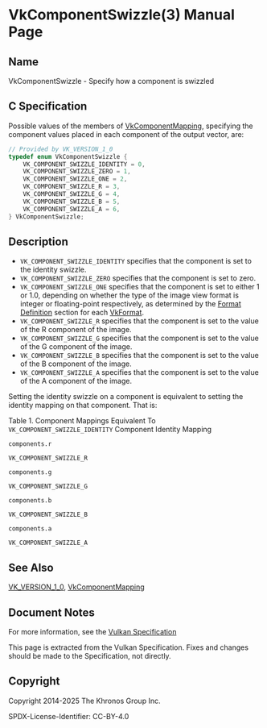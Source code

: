 # VkComponentSwizzle(3) Manual Page

## Name

VkComponentSwizzle - Specify how a component is swizzled



## [](#_c_specification)C Specification

Possible values of the members of [VkComponentMapping](https://registry.khronos.org/vulkan/specs/latest/man/html/VkComponentMapping.html), specifying the component values placed in each component of the output vector, are:

```c++
// Provided by VK_VERSION_1_0
typedef enum VkComponentSwizzle {
    VK_COMPONENT_SWIZZLE_IDENTITY = 0,
    VK_COMPONENT_SWIZZLE_ZERO = 1,
    VK_COMPONENT_SWIZZLE_ONE = 2,
    VK_COMPONENT_SWIZZLE_R = 3,
    VK_COMPONENT_SWIZZLE_G = 4,
    VK_COMPONENT_SWIZZLE_B = 5,
    VK_COMPONENT_SWIZZLE_A = 6,
} VkComponentSwizzle;
```

## [](#_description)Description

- `VK_COMPONENT_SWIZZLE_IDENTITY` specifies that the component is set to the identity swizzle.
- `VK_COMPONENT_SWIZZLE_ZERO` specifies that the component is set to zero.
- `VK_COMPONENT_SWIZZLE_ONE` specifies that the component is set to either 1 or 1.0, depending on whether the type of the image view format is integer or floating-point respectively, as determined by the [Format Definition](https://registry.khronos.org/vulkan/specs/latest/html/vkspec.html#formats-definition) section for each [VkFormat](https://registry.khronos.org/vulkan/specs/latest/man/html/VkFormat.html).
- `VK_COMPONENT_SWIZZLE_R` specifies that the component is set to the value of the R component of the image.
- `VK_COMPONENT_SWIZZLE_G` specifies that the component is set to the value of the G component of the image.
- `VK_COMPONENT_SWIZZLE_B` specifies that the component is set to the value of the B component of the image.
- `VK_COMPONENT_SWIZZLE_A` specifies that the component is set to the value of the A component of the image.

Setting the identity swizzle on a component is equivalent to setting the identity mapping on that component. That is:

Table 1. Component Mappings Equivalent To `VK_COMPONENT_SWIZZLE_IDENTITY`   Component Identity Mapping

`components.r`

`VK_COMPONENT_SWIZZLE_R`

`components.g`

`VK_COMPONENT_SWIZZLE_G`

`components.b`

`VK_COMPONENT_SWIZZLE_B`

`components.a`

`VK_COMPONENT_SWIZZLE_A`

## [](#_see_also)See Also

[VK\_VERSION\_1\_0](https://registry.khronos.org/vulkan/specs/latest/man/html/VK_VERSION_1_0.html), [VkComponentMapping](https://registry.khronos.org/vulkan/specs/latest/man/html/VkComponentMapping.html)

## [](#_document_notes)Document Notes

For more information, see the [Vulkan Specification](https://registry.khronos.org/vulkan/specs/latest/html/vkspec.html#VkComponentSwizzle)

This page is extracted from the Vulkan Specification. Fixes and changes should be made to the Specification, not directly.

## [](#_copyright)Copyright

Copyright 2014-2025 The Khronos Group Inc.

SPDX-License-Identifier: CC-BY-4.0